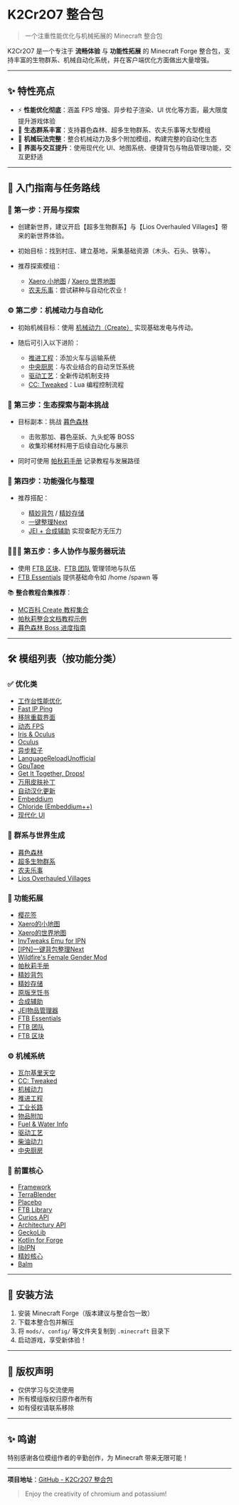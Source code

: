 # K2Cr2O7 整合包

> 一个注重性能优化与机械拓展的 Minecraft 整合包

K2Cr2O7 是一个专注于 **流畅体验** 与 **功能性拓展** 的 Minecraft Forge 整合包，支持丰富的生物群系、机械自动化系统，并在客户端优化方面做出大量增强。

---

## ✨ 特性亮点

* ⚡ **性能优化彻底**：涵盖 FPS 增强、异步粒子渲染、UI 优化等方面，最大限度提升游戏体验
* 🌿 **生态群系丰富**：支持暮色森林、超多生物群系、农夫乐事等大型模组
* 🚗 **机械玩法完整**：整合机械动力及多个附加模组，构建完整的自动化生态
* 🧰 **界面与交互提升**：使用现代化 UI、地图系统、便捷背包与物品管理功能，交互更舒适

---

## 🧭 入门指南与任务路线

### 🔰 第一步：开局与探索

* 创建新世界，建议开启【超多生物群系】与【Lios Overhauled Villages】带来的新世界体验。
* 初始目标：找到村庄、建立基地，采集基础资源（木头、石头、铁等）。
* 推荐探索模组：

  * [Xaero 小地图](https://www.mcmod.cn/class/1701.html) / [Xaero 世界地图](https://www.mcmod.cn/class/1483.html)
  * [农夫乐事](https://www.mcmod.cn/class/2820.html)：尝试耕种与自动化农业！

### ⚙️ 第二步：机械动力与自动化

* 初始机械目标：使用 [机械动力（Create）](https://www.mcmod.cn/class/2021.html) 实现基础发电与传动。
* 随后可引入以下进阶：

  * [推进工程](https://www.mcmod.cn/class/19600.html)：添加火车与运输系统
  * [中央厨房](https://www.mcmod.cn/class/9151.html)：与农业结合的自动烹饪系统
  * [驱动工艺](https://www.mcmod.cn/class/15499.html)：全新传动机制支持
  * [CC: Tweaked](https://www.mcmod.cn/class/1681.html)：Lua 编程控制流程

### 🔬 第三步：生态探索与副本挑战

* 目标副本：挑战 [暮色森林](https://www.mcmod.cn/class/61.html)

  * 击败那加、暮色巫妖、九头蛇等 BOSS
  * 收集珍稀材料用于后续自动化与展示
* 同时可使用 [帕秋莉手册](https://www.mcmod.cn/class/1388.html) 记录教程与发展路径

### 🧰 第四步：功能强化与整理

* 推荐搭配：

  * [精妙背包](https://www.mcmod.cn/class/3739.html) / [精妙存储](https://www.mcmod.cn/class/6711.html)
  * [一键整理Next](https://www.mcmod.cn/class/4104.html)
  * [JEI + 合成辅助](https://www.mcmod.cn/class/459.html) 实现查配方无压力

### 🧑‍🤝‍🧑 第五步：多人协作与服务器玩法

* 使用 [FTB 区块](https://www.mcmod.cn/class/3201.html)、[FTB 团队](https://www.mcmod.cn/class/3179.html) 管理领地与队伍
* [FTB Essentials](https://www.mcmod.cn/class/3202.html) 提供基础命令如 /home /spawn 等

📚 **整合教程合集推荐**：

* [MC百科 Create 教程集合](https://www.mcmod.cn/post/326.html)
* [帕秋莉整合文档教程示例](https://www.mcmod.cn/post/418.html)
* [暮色森林 Boss 进度指南](https://www.mcmod.cn/post/273.html)

---

## 🛠️ 模组列表（按功能分类）

### ✅ 优化类

* [工作台性能优化](https://www.mcmod.cn/class/1486.html)
* [Fast IP Ping](https://www.mcmod.cn/class/11895.html)
* [移除重载界面](https://www.mcmod.cn/class/9908.html)
* [动态 FPS](https://www.mcmod.cn/class/3074.html)
* [Iris & Oculus](https://www.mcmod.cn/class/7283.html)
* [Oculus](https://www.mcmod.cn/class/5741.html)
* [异步粒子](https://www.mcmod.cn/class/18394.html)
* [LanguageReloadUnofficial](https://www.mcmod.cn/class/16829.html)
* [GpuTape](https://www.mcmod.cn/class/19415.html)
* [Get It Together, Drops!](https://www.mcmod.cn/class/7624.html)
* [万用皮肤补丁](https://www.mcmod.cn/class/883.html)
* [自动汉化更新](https://www.mcmod.cn/class/1188.html)
* [Embeddium](https://www.mcmod.cn/class/12028.html)
* [Chloride (Embeddium++)](https://www.mcmod.cn/class/12822.html)
* [现代化 UI](https://www.mcmod.cn/class/2454.html)

### 🌿 群系与世界生成

* [暮色森林](https://www.mcmod.cn/class/61.html)
* [超多生物群系](https://www.mcmod.cn/class/108.html)
* [农夫乐事](https://www.mcmod.cn/class/2820.html)
* [Lios Overhauled Villages](https://www.mcmod.cn/class/13133.html)

### 🚀 功能拓展

* [樱花签](https://www.mcmod.cn/class/17460.html)
* [Xaero的小地图](https://www.mcmod.cn/class/1701.html)
* [Xaero的世界地图](https://www.mcmod.cn/class/1483.html)
* [InvTweaks Emu for IPN](https://www.mcmod.cn/class/9182.html)
* [\[IPN\]一键背包整理Next](https://www.mcmod.cn/class/4104.html)
* [Wildfire's Female Gender Mod](https://www.mcmod.cn/class/3997.html)
* [帕秋莉手册](https://www.mcmod.cn/class/1388.html)
* [精妙背包](https://www.mcmod.cn/class/3739.html)
* [精妙存储](https://www.mcmod.cn/class/6711.html)
* [原版烹饪书](https://www.mcmod.cn/class/5234.html)
* [合成辅助](https://www.mcmod.cn/class/1501.html)
* [JEI物品管理器](https://www.mcmod.cn/class/459.html)
* [FTB Essentials](https://www.mcmod.cn/class/3202.html)
* [FTB 团队](https://www.mcmod.cn/class/3179.html)
* [FTB 区块](https://www.mcmod.cn/class/3201.html)

### ⚙️ 机械系统

* [瓦尔基里天空](https://www.mcmod.cn/class/1528.html)
* [CC: Tweaked](https://www.mcmod.cn/class/1681.html)
* [机械动力](https://www.mcmod.cn/class/2021.html)
* [推进工程](https://www.mcmod.cn/class/19600.html)
* [工业长路](https://www.mcmod.cn/class/8204.html)
* [物品附加](https://www.mcmod.cn/class/3779.html)
* [Fuel & Water Info](https://www.mcmod.cn/class/17189.html)
* [驱动工艺](https://www.mcmod.cn/class/15499.html)
* [柴油动力](https://www.mcmod.cn/class/10727.html)
* [中央厨房](https://www.mcmod.cn/class/9151.html)

### 🔧 前置核心

* [Framework](https://www.mcmod.cn/class/5307.html)
* [TerraBlender](https://www.mcmod.cn/class/5489.html)
* [Placebo](https://www.mcmod.cn/class/1023.html)
* [FTB Library](https://www.mcmod.cn/class/3184.html)
* [Curios API](https://www.mcmod.cn/class/2029.html)
* [Architectury API](https://www.mcmod.cn/class/3434.html)
* [GeckoLib](https://www.mcmod.cn/class/3232.html)
* [Kotlin for Forge](https://www.mcmod.cn/class/2890.html)
* [libIPN](https://www.mcmod.cn/class/7713.html)
* [精妙核心](https://www.mcmod.cn/class/6324.html)
* [Balm](https://www.mcmod.cn/class/4485.html)

---

## 🚛 安装方法

1. 安装 Minecraft Forge（版本建议与整合包一致）
2. 下载本整合包并解压
3. 将 `mods/`、`config/` 等文件夹复制到 `.minecraft` 目录下
4. 启动游戏，享受新体验！

---

## 📖 版权声明

* 仅供学习与交流使用
* 所有模组版权归原作者所有
* 如有侵权请联系移除

---

## ✨ 鸣谢

特别感谢各位模组作者的辛勤创作，为 Minecraft 带来无限可能！

---

**项目地址**：[GitHub - K2Cr2O7 整合包](https://github.com/sankuchuari/K2Cr2O7)

> Enjoy the creativity of chromium and potassium!
